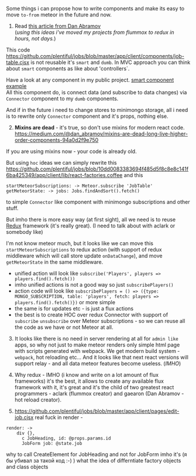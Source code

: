 Some things i can propose how to write components and make 
its easy to move `to-from` meteor in the future and now.

1) Read [this article from Dan Abramov](https://medium.com/@dan_abramov/smart-and-dumb-components-7ca2f9a7c7d0)   
(*using this ideas i've moved my projects from flummox to redux in hours, not days.*)

This code https://github.com/plentiful/jobs/blob/master/app/client/components/job-table.cjsx is not reusable it's `smart` and `dumb`.
In MVC approach you can think about `smart` components as like about 'controllers`.

Have a look at any component in my public project.
[smart component example](https://github.com/istarkov/google-map-react-examples/blob/master/web/flux/components/examples/x_main/main_map_page.jsx)   
All this component do, 
is connect data (and subscribe to data changes) via `Connector` component to my `dumb` components.

And if in the future i need to change stores to minimongo storage, 
all i need is to rewrite only `Connector` component and it's props, nothing else.

2) **Mixins are dead** - it's true, so don't use mixins for modern react code.
https://medium.com/@dan_abramov/mixins-are-dead-long-live-higher-order-components-94a0d2f9e750

If you are using mixins now - your code is already old.

But using `hoc` ideas we can simply rewrite this 
https://github.com/plentiful/jobs/blob/10dd0083383694f485d5f8c8e8c141f6ba425349/app/client/lib/react-factories.coffee and this
```
startMeteorSubscriptions: -> Meteor.subscribe 'JobTable'
getMeteorState: -> jobs: Jobs.findAndSort().fetch()
```
to simple `Connector` like component with minimongo subscriptions and other stuff.

But imho there is more easy way (at first sight), all we need is to reuse [Redux](https://github.com/gaearon/redux) framework (it's really great). (I need to talk about with aclark or somebody like)

I'm not know meteor much, but it looks like we can move this `startMeteorSubscriptions` to redux action (with support of redux middleware which will call store update `onDataChange`), and move `getMeteorState` in the same middleware.   
* unified action will look like `subscribe('Players', players => players.find().fetch())`
* imho unified actions is not a good way so just `subscribePlayers()`
* action code will look like `subscribePlayers = () => ({type: MONGO_SUBSCRIPTION, table: 'players', fetch: players => players.find().fetch()})` or more simple
* the same is for updates etc - is just a flux actions
* the best is to create HOC over redux Connector with support of `subscribe` `unsubscribe` over Meteor subscriptions - so we can reuse all the code as we have or not Meteor at all.

3) It looks like there is no need in server rendering at all for `admin like` apps, 
so why not just to make meteor renders only simple html page with scripts generated with webpack.
We get modern build system - `webpack`, hot reloading etc... 
And it looks like that next react versions will support relay - and all data meteor features become useless. (*IMHO*)

4) Why redux - IMHO (i know and write on a lot amount of flux frameworks) it's the best, it allows to create any available flux framework with it, it's great and it's the child of two greatest react programmers - aclark (flummox creator) and gaearon (Dan Abramov - hot reload creator).

5) https://github.com/plentiful/jobs/blob/master/app/client/pages/edit-job.cjsx real fuck in render - 
```  
render: ->
    div {},
      c JobHeading, id: @props.params.id
      JobForm job: @state.job
```
why to call CreateElement for JobHeading and not for JobForm imho it's (я бы убивал за такой код :-) ) 
what the idea of differntiate factory objects and class objects



